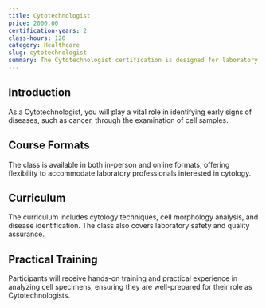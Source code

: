 ```yaml
---
title: Cytotechnologist
price: 2000.00
certification-years: 2
class-hours: 120
category: Healthcare
slug: cytotechnologist
summary: The Cytotechnologist certification is designed for laboratory professionals specializing in the examination of cell samples for the early detection of diseases. This comprehensive class covers cytology techniques, cell morphology, and disease identification. It equips candidates with the skills needed to accurately analyze cell specimens and contribute to disease diagnosis.
---
```


## Introduction

As a Cytotechnologist, you will play a vital role in identifying early signs of diseases, such as cancer, through the examination of cell samples.

## Course Formats

The class is available in both in-person and online formats, offering flexibility to accommodate laboratory professionals interested in cytology.

## Curriculum

The curriculum includes cytology techniques, cell morphology analysis, and disease identification. The class also covers laboratory safety and quality assurance.

## Practical Training

Participants will receive hands-on training and practical experience in analyzing cell specimens, ensuring they are well-prepared for their role as Cytotechnologists.


